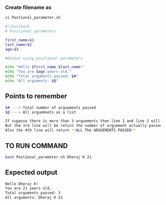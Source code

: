 ### Create filename as
```bash
vi Postional_parameter.sh
```



```bash 
#!/bin/bash
# Positional parameters

first_name=$1
last_name=$2
age=$3

#Output using positional parameters

echo "Hello $first_name $last_name!"
echo "You are $age years old."
echo "Total arguments passed: $#"
echo "All arguments: $@"
``` 


## Points to remember
```bash
$# ---> Total number of arguements passed 
$@ ---> All arguemnets as a list 

If suppose there is more than 3 arguements then line 1 and line 2 will print $1 $2,$3 respectively
But the 3rd line will be return the number of arguement actually passed
Also the 4th line will return **ALL The ARGUEMENTS PASSED**

```
## TO RUN COMMAND
```bash
bash Postional_parameter.sh Dheraj K 21
```




## Expected output
```bash
Hello Dheraj K!
You are 21 years old.
Total arguments passed: 3
All arguments: Dheraj K 21
```
